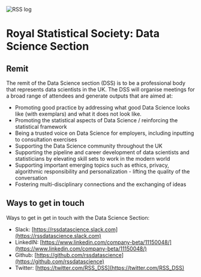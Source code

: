 ![RSS log][logo]

[logo]: https://github.com/rssdatascience/industrialisation/raw/master/RSS_logo.png "RSS Logo"

 # Royal Statistical Society: Data Science Section
 ## Remit

The remit of the Data Science section (DSS) is to be a professional body that represents data scientists in the UK.  The DSS will organise meetings for a broad range of attendees and generate outputs that are aimed at:

*  Promoting good practice by addressing what good Data Science looks like (with exemplars) and what it does not look like.
* Promoting the statistical aspects of Data Science / reinforcing the statistical framework
* Being a trusted voice on Data Science for employers, including inputting to consultation exercises
* Supporting the Data Science community throughout the UK
* Supporting the pipeline and career development of data scientists and statisticians by elevating skill sets to work in the modern world
* Supporting important emerging topics such as ethics, privacy, algorithmic responsibility and personalization - lifting the quality of the conversation
* Fostering multi-disciplinary connections and the exchanging of ideas

## Ways to get in touch

Ways to get in get in touch with the Data Science Section:

* Slack: [https://rssdatascience.slack.com](https://rssdatascience.slack.com)
* LinkedIN: [https://www.linkedin.com/company-beta/11150048/](https://www.linkedin.com/company-beta/11150048/)
* Github: [https://github.com/rssdatascience](https://github.com/rssdatascience)
* Twitter: [https://twitter.com/RSS_DSS](https://twitter.com/RSS_DSS)
